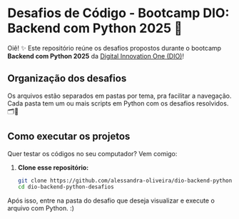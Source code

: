 # Desafios de Código - Bootcamp DIO: Backend com Python 2025 🐍

Oiê! ✨ Este repositório reúne os desafios propostos durante o bootcamp **Backend com Python 2025** da [Digital Innovation One (DIO)](https://dio.me)!  


## Organização dos desafios

Os arquivos estão separados em pastas por tema, pra facilitar a navegação.  
Cada pasta tem um ou mais scripts em Python com os desafios resolvidos. 🗂️🐍

## Como executar os projetos

Quer testar os códigos no seu computador? Vem comigo:

1. **Clone esse repositório:**
   ```bash
   git clone https://github.com/alessandra-oliveira/dio-backend-python-desafios.git
   cd dio-backend-python-desafios

Após isso, entre na pasta do desafio que deseja visualizar e execute o arquivo com Python. :)
